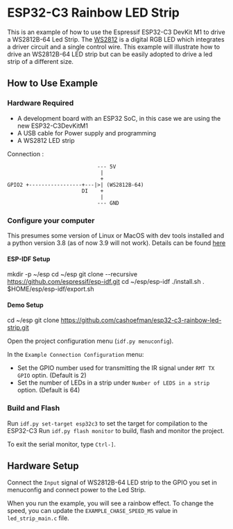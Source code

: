 # ESP32-C3 Rainbow LED Strip

This is an example of how to use the Espressif ESP32-C3 DevKit M1 to drive a WS2812B-64 Led Strip. The  [WS2812](http://www.world-semi.com/Certifications/WS2812B.html) is a digital RGB LED which integrates a driver circuit and a single control wire. This example will illustrate how to drive an WS2812B-64 LED strip but can be easily adopted to drive a led strip of a different size.

## How to Use Example



### Hardware Required

* A development board with an ESP32 SoC, in this case we are using the new ESP32-C3DevKitM1
* A USB cable for Power supply and programming
* A WS2812 LED strip

Connection :

```
                             --- 5V
                              |
                              +
GPIO2 +-----------------+---|>| (WS2812B-64)
                        DI    +
                              |
                             --- GND
```

### Configure your computer

This presumes some version of Linux or MacOS with dev tools installed and a python version 3.8 (as of now 3.9 will not work). Details can be found [here](https://docs.espressif.com/projects/esp-idf/en/latest/esp32/get-started/#step-1-install-prerequisites)

#### ESP-IDF Setup
mkdir -p ~/esp
cd ~/esp
git clone --recursive https://github.com/espressif/esp-idf.git
cd ~/esp/esp-idf
./install.sh
. $HOME/esp/esp-idf/export.sh

#### Demo Setup
cd ~/esp
git clone https://github.com/cashoefman/esp32-c3-rainbow-led-strip.git

Open the project configuration menu (`idf.py menuconfig`). 

In the `Example Connection Configuration` menu:

* Set the GPIO number used for transmitting the IR signal under `RMT TX GPIO` optin. (Default is 2)
* Set the number of LEDs in a strip under `Number of LEDS in a strip` option. (Default is 64)

### Build and Flash

Run `idf.py set-target esp32c3` to set the target for compilation to the ESP32-C3
Run `idf.py flash monitor` to build, flash and monitor the project.

To exit the serial monitor, type ``Ctrl-]``.

## Hardware Setup

Connect the `Input` signal of WS2812B-64 LED strip to the GPIO you set in menuconfig and connect power to the Led Strip.

When you run the example, you will see a rainbow effect. To change the speed, you can update the `EXAMPLE_CHASE_SPEED_MS` value in `led_strip_main.c` file.